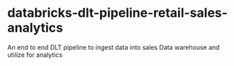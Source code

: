 # databricks-dlt-pipeline-retail-sales-analytics
An end to end DLT pipeline to ingest data into sales Data warehouse and utilize for analytics
